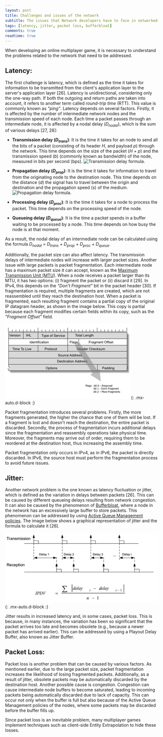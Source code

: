 ```yaml
---
layout: post
title: Challenges and issues of the network
subtitle: The issues that Network developers have to face in networked games
tags: [latency, jitter, packet loss, bufferbloat]
comments: true
readtime: true
---
```


When developing an online multiplayer game, it is necessary to understand the problems related to the network that need to be addressed.

## Latency:
The first challenge is latency, which is defined as the time it takes for information to be transmitted from the client's application layer to the server's application layer [26]. Latency is unidirectional, considering only the one-way path. If both the outgoing and return paths are taken into account, it refers to another term called *round-trip time* (RTT). This value is commonly known as *"ping"*. Latency depends on several factors. Firstly, it is affected by the number of intermediate network nodes and the transmission speed of each node. Each time a packet passes through an intermediate node, it is affected by a nodal delay (*D<sub>nodal</sub>*), which is the sum of various delays [27, 28]:

- **Transmission delay (*D<sub>trans</sub>*)**: It is the time it takes for an node to send all the bits of a packet (consisting of its header *H*, and payload *p*) through the network. This time depends on the size of the packet (*H + p*) and the transmission speed (*b*) (commonly known as bandwidth) of the node, measured in bits per second (bps). ![Transmission delay formula](https://latex.codecogs.com/svg.image?D_{trans}=\frac{(H&plus;p)}{b}).

- **Propagation delay (*D<sub>prop</sub>*)**: It is the time it takes for information to travel from the originating node to the destination node. This time depends on the distance (*d*) the signal has to travel between the origin and destination and the propagation speed (*s*) of the medium. ![Propagation delay formula](https://latex.codecogs.com/svg.image?D_{prop}=\frac{d}{s}).

- **Processing delay (*D<sub>proc</sub>*)**: It is the time it takes for a node to process the packet. This time depends on the processing speed of the node.

- **Queueing delay (*D<sub>queue</sub>*)**: It is the time a packet spends in a buffer waiting to be processed by a node. This time depends on how busy the node is at that moment.

As a result, the nodal delay of an intermediate node can be calculated using the formula *D<sub>nodal</sub> = D<sub>trans</sub> + D<sub>prop</sub> + D<sub>proc</sub> + D<sub>queue</sub>*.

Additionally, the packet size can also affect latency. The transmission delays of intermediate nodes will increase with larger packet sizes. Another issue with large packets is packet fragmentation. Each intermediate node has a maximum packet size it can accept, known as the [Maximum Transmission Unit (MTU)](https://en.wikipedia.org/wiki/Maximum_transmission_unit). When a node receives a packet larger than its MTU, it has two options: (i) fragment the packet or (ii) discard it [29]. In IPv4, this depends on the *"Don't Fragment"* bit in the packet header [30]. If fragmentation is required, multiple fragments are created, which are not reassembled until they reach the destination host. When a packet is fragmented, each resulting fragment contains a partial copy of the original IP datagram header, as shown in the image below. This copy is partial because each fragment modifies certain fields within its copy, such as the *"Fragment Offset"* field.

![IPv4 Packet Header](/assets/img/IPv4-packet-header.png){: .mx-auto.d-block :}

Packet fragmentation introduces several problems. Firstly, the more fragments generated, the higher the chance that one of them will be lost. If a fragment is lost and doesn't reach the destination, the entire packet is discarded. Secondly, the process of fragmentation incurs additional delays since the fragmentation and reassembly operations take physical time. Moreover, the fragments may arrive out of order, requiring them to be reordered at the destination host, thus increasing the assembly time.

Packet fragmentation only occurs in IPv4, as in IPv6, the packet is directly discarded. In IPv6, the source host must perform the fragmentation process to avoid future issues.

## Jitter:
Another network problem is the one known as latency fluctuation or jitter, which is defined as the variation in delays between packets [26]. This can be caused by different queueing delays resulting from network congestion. It can also be caused by the phenomenon of [Bufferbloat](https://en.wikipedia.org/wiki/Bufferbloat), where a node in the network has an excessively large buffer to store packets. This phenomenon can be addressed by using [Active Queue Management policies](https://en.wikipedia.org/wiki/Active_queue_management). The image below shows a graphical representation of jitter and the formula to calculate it [26].

![Graphical representation of jitter](/assets/img/jitter-graphic-representation.jpg){: .mx-auto.d-block :}

Jitter results in increased latency and, in some cases, packet loss. This is because, in many instances, the variation has been so significant that the packet arrives too late and becomes obsolete (e.g., because a newer packet has arrived earlier). This can be addressed by using a Playout Delay Buffer, also known as Jitter Buffer.

## Packet Loss:
Packet loss is another problem that can be caused by various factors. As mentioned earlier, due to the large packet size, packet fragmentation increases the likelihood of losing fragmented packets. Additionally, as a result of jitter, obsolete packets may be automatically discarded by the destination host. Another possible cause is congestion. Congestion can cause intermediate node buffers to become saturated, leading to incoming packets being automatically discarded due to lack of capacity. This can occur not only when the buffer is full but also because of the Active Queue Management policies of the nodes, where some packets may be discarded before the buffer fills up.

Since packet loss is an inevitable problem, many multiplayer games implement techniques such as client-side Entity Extrapolation to hide these losses.